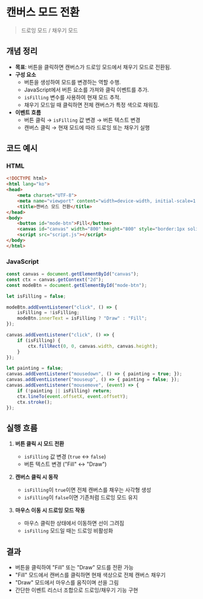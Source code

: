 # 캔버스 모드 전환 
> 드로잉 모드 / 채우기 모드

## 개념 정리

- **목표**: 버튼을 클릭하면 캔버스가 드로잉 모드에서 채우기 모드로 전환됨.
- **구성 요소**
  - 버튼을 생성하여 모드를 변경하는 역할 수행.
  - JavaScript에서 버튼 요소를 가져와 클릭 이벤트를 추가.
  - `isFilling` 변수를 사용하여 현재 모드 추적.
  - 채우기 모드일 때 클릭하면 전체 캔버스가 특정 색으로 채워짐.
- **이벤트 흐름**
  - 버튼 클릭 → `isFilling` 값 변경 → 버튼 텍스트 변경
  - 캔버스 클릭 → 현재 모드에 따라 드로잉 또는 채우기 실행

## 코드 예시

### HTML

```html
<!DOCTYPE html>
<html lang="ko">
<head>
    <meta charset="UTF-8">
    <meta name="viewport" content="width=device-width, initial-scale=1.0">
    <title>캔버스 모드 전환</title>
</head>
<body>
    <button id="mode-btn">Fill</button>
    <canvas id="canvas" width="800" height="800" style="border:1px solid black;"></canvas>
    <script src="script.js"></script>
</body>
</html>
```

### JavaScript

```javascript
const canvas = document.getElementById("canvas");
const ctx = canvas.getContext("2d");
const modeBtn = document.getElementById("mode-btn");

let isFilling = false;

modeBtn.addEventListener("click", () => {
    isFilling = !isFilling;
    modeBtn.innerText = isFilling ? "Draw" : "Fill";
});

canvas.addEventListener("click", () => {
    if (isFilling) {
        ctx.fillRect(0, 0, canvas.width, canvas.height);
    }
});

let painting = false;
canvas.addEventListener("mousedown", () => { painting = true; });
canvas.addEventListener("mouseup", () => { painting = false; });
canvas.addEventListener("mousemove", (event) => {
    if (!painting || isFilling) return;
    ctx.lineTo(event.offsetX, event.offsetY);
    ctx.stroke();
});
```

## 실행 흐름

1. **버튼 클릭 시 모드 전환**
   - `isFilling` 값 변경 (`true` ↔ `false`)
   - 버튼 텍스트 변경 ("Fill" ↔ "Draw")

2. **캔버스 클릭 시 동작**
   - `isFilling`이 `true`이면 전체 캔버스를 채우는 사각형 생성
   - `isFilling`이 `false`이면 기존처럼 드로잉 모드 유지

3. **마우스 이동 시 드로잉 모드 작동**
   - 마우스 클릭한 상태에서 이동하면 선이 그려짐
   - `isFilling` 모드일 때는 드로잉 비활성화

## 결과

- 버튼을 클릭하여 "Fill" 또는 "Draw" 모드를 전환 가능
- "Fill" 모드에서 캔버스를 클릭하면 현재 색상으로 전체 캔버스 채우기
- "Draw" 모드에서 마우스를 움직이며 선을 그림
- 간단한 이벤트 리스너 조합으로 드로잉/채우기 기능 구현